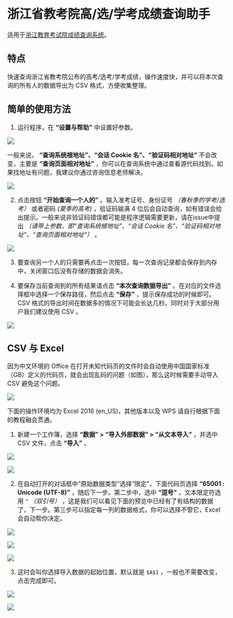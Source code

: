 # 浙江省教考院高/选/学考成绩查询助手

适用于[浙江教育考试院成绩查询系统](http://cx.zjzs.net)。

## 特点

快速查询浙江省教考院公布的高考/选考/学考成绩，操作速度快，并可以将本次查询的所有人的数据导出为 CSV 格式，方便收集整理。

## 简单的使用方法

 1. 运行程序，在 **“设置与帮助”** 中设置好参数。

 ![](media/1-1.png)

 一般来说， **“查询系统根地址”、“会话 Cookie 名”、“验证码相对地址”** 不会改变，主要是 **“查询页面相对地址”** ，你可以在查询系统中通过查看源代码找到。如果找地址有问题，我建议你通过咨询信息老师解决。

 ![](media/1-2.png)
 
 2. 点击按钮 **“开始查询一个人的”** 。输入准考证号、身份证号 *（春秋季的学考/选考）* 或者密码 *(夏季的高考)* ，验证码输满 4 位后会自动查询，如有错误会给出提示。一般来说非验证码错误都可能是程序逻辑需要更新，请在issue中提出 *（请带上参数，即“查询系统根地址”、“会话 Cookie 名”、“验证码相对地址”、“查询页面相对地址”）* 。

 ![](media/2.png)

 3. 要查询另一个人的只需要再点击一次按钮，每一次查询记录都会保存到内存中，关闭窗口后没有存储的数据会消失。

 4. 要保存当前查询到的所有结果请点击 **“本次查询数据导出”** 。在对应的文件选择框中选择一个保存路径，然后点击 **“保存”** ，提示保存成功的时候即可。CSV 格式的导出时间在数据多的情况下可能会长达几秒。同时对于大部分用户我们建议使用 CSV 。

 ![](media/4.png)

## CSV 与 Excel

因为中文环境的 Office 在打开未知代码页的文件时会自动使用中国国家标准（GB）定义的代码页，就会出现乱码的问题（如图），那么这时候需要手动导入 CSV 避免这个问题。

![](media/CSV.png)

下面的操作环境均为 Excel 2016 (en_US)，其他版本以及 WPS 请自行根据下面的教程融会贯通。

 1. 新建一个工作簿，选择 **“数据” > “导入外部数据” > “从文本导入”** ，并选中 CSV 文件，点击 **“导入”** 。

 ![](media/CSV1-1.png)

 ![](media/CSV1-2.png)

 2. 在自动打开的对话框中“原始数据类型”选择“限定”，下面代码页选择 **“65001 : Unicode (UTF-8)”** ，随后下一步。第二步中，选中 **“逗号”** ，文本限定符选用 `"` *（双引号）* ，这是我们可以看见下面的预览中已经有了有结构的数据了，下一步。第三步可以指定每一列的数据格式，你可以选择不管它，Excel 会自动帮你决定。

 ![](media/CSV2-1.png)

 ![](media/CSV2-2.png)

 ![](media/CSV2-3.png)

 3. 这时会叫你选择导入数据的起始位置，默认就是 `$A$1` ，一般也不需要改变，点击完成即可。

 ![](media/CSV3-1.png)

 ![](media/CSV3-2.png)
